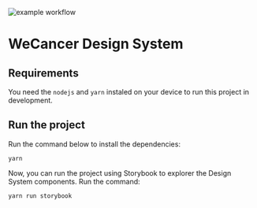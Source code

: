 ![example workflow](https://github.com/wecancer/design-system/actions/workflows/develop.yml/badge.svg)

# WeCancer Design System

## Requirements
You need the `nodejs` and `yarn` instaled on your device to run this project in development.

## Run the project

Run the command below to install the dependencies:

```yarn```

Now, you can run the project using Storybook to explorer the Design System components. Run the command:

```yarn run storybook```
